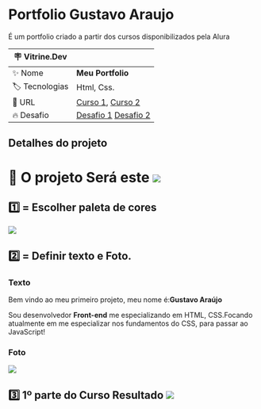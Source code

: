 # Portfolio Gustavo Araujo

É um portfolio criado a partir dos cursos disponibilizados pela Alura

| :placard: Vitrine.Dev |     |
| -------------  | --- |
| :sparkles: Nome        | **Meu Portfolio**
| :label: Tecnologias | Html, Css.
| :rocket: URL         | <a href="https://cursos.alura.com.br/formacao-html-css)">Curso 1</a>, <a href="https://cursos.alura.com.br/course/html-css-cabecalho-footer-variaveis-css">Curso 2</a>
| :fire: Desafio     | <a href="https://www.figma.com/file/ZnMPLtvNyTasYasIBd88Qv/Portfolio---Curso-1-(Copy)?node-id=1%3A11&t=xE3rdtTufDyVGpmC-1">Desafio 1</a> <a href="https://www.figma.com/file/NrzJacC887svMVfF9oC2jM/Portfolio-Projeto-2?node-id=1%3A89&t=HiJcSWvUF25zfLED-1">Desafio 2</a>

## Detalhes do projeto
<h1>🚀 O projeto Será este
<img src="https://media.discordapp.net/attachments/1081630236543811698/1083853763682521221/Group_2.png?width=960&height=455">
<br>
  <h2> 1️⃣ = Escolher paleta de cores </h2>
    <img src="https://media.discordapp.net/attachments/1081630236543811698/1083853728085459105/paleta-de-cores.png?width=960&height=540">
  <h2> 2️⃣ = Definir texto e Foto.
    <h3> Texto</h3>
    <p>Bem vindo ao meu primeiro projeto, meu nome é:<strong>Gustavo Araújo</strong>
            <p>Sou desenvolvedor <strong>Front-end</strong> me especializando em HTML, CSS.Focando atualmente em me especializar nos fundamentos do CSS, para passar ao JavaScript!</p>
    <h3> Foto</h3>
    <img src="https://media.discordapp.net/attachments/1081630236543811698/1083853763430842570/eu-e-minha-filha.png">
    
   <h2> 3️⃣ 1º parte do Curso Resultado
     <img src="https://media.discordapp.net/attachments/1081630236543811698/1083868591859962009/Screenshot_1.png?width=916&height=640">
